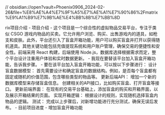 // obsidian://open?vault=Phoenix0906_2024-02-26&file=%E8%AE%A4%E7%9F%A5%E7%AE%A1%E7%90%86%2Fmatrix%E9%A1%B9%E7%9B%AE%E4%BB%8B%E7%BB%8D

rix项目介绍
    - 项目介绍
        - 这个项目是一个综合性的虚拟物品交易平台，专注于类似 CSGO 游戏内物品的买卖。它允许用户浏览、购买、出售游戏内的道具，如枪支和皮肤。此外，平台还引入了盲盒开箱功能，用户可以购买盲盒并打开以获得随机道具。其他关键功能包括充值提现系统和用户账户管理，确保交易的便捷性和安全性。前端采用 React 构建，后端使用 Node.js，数据库选择根据需求而定，整个平台设计注重用户体验和实时数据更新。
            - 我现在要替该平台加入盲盒开箱功能，告诉我步骤。
                - 要在该平台加入盲盒开箱功能，可以按以下步骤进行：
                   设计盲盒数据模型：
                   首先需要设计和确定盲盒的数据结构。例如，是否每个盲盒都有固定或随机的价值范围，包含哪些类型的物品等。
                   更新后端API：
                   增加一个新的数据库模型来存储盲盒信息。
                   创建相关的API接口，比如购买盲盒、打开盲盒等接口。
                   更新前端界面：
                   在现有的交易平台基础上，添加盲盒的购买和开箱界面，以及展示开箱结果的页面。
                   实现开箱逻辑：
                   根据设计的规则，实现随机选择盲盒内物品的逻辑。
                   测试：
                   完成以上步骤后，对新增功能进行充分测试，确保无误后发布。
    - 目前项目进度
        - 增加盲盒开箱功能